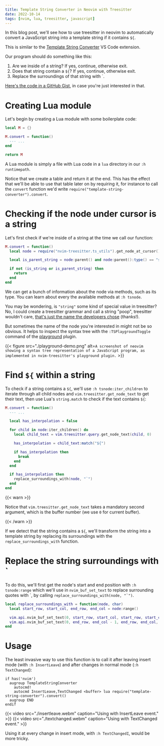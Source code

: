 ```yaml
---
title: Template String Converter in Neovim with Treesitter
date: 2022-10-14
tags: [nvim, lua, treesitter, javascript]
---
```


In this blog post, we'll see how to use treesitter in neovim to automatically
convert a JavaScript string into a template string if it contains `${`.

This is similar to the [Template String
Converter](https://marketplace.visualstudio.com/items?itemName=meganrogge.template-string-converter)
VS Code extension.

Our program should do something like this:

1. Are we inside of a string? If yes, continue, otherwise exit.
2. Does that string contain a `${`? If yes, continue, otherwise exit.
3. Replace the surroundings of that string with \`.

[Here's the code in a GitHub
Gist](https://gist.github.com/phelipetls/70b1cf29791501cae99887938008cc6a), in
case you're just interested in that.

# Creating Lua module

Let's begin by creating a Lua module with some boilerplate code:

```lua {filename="~/.config/nvim/lua/template-string-converter.lua"}
local M = {}

M.convert = function()
  --- ...
end

return M
```

A Lua module is simply a file with Lua code in a `lua` directory in our `:h
runtimepath`.

Notice that we create a table and return it at the end. This has the effect
that we'll be able to use that table later on by requiring it, for instance to
call the `convert` function we'd write
`require("template-string-converter").convert`.

# Checking if the node under cursor is a string

Let's first check if we're inside of a string at the time we call our function:

```lua
M.convert = function()
  local node = require("nvim-treesitter.ts_utils").get_node_at_cursor()

  local is_parent_string = node:parent() and node:parent():type() == "string"

  if not (is_string or is_parent_string) then
    return
  end
end
```

We can get a bunch of information about the node via methods, such as its type.
You can learn about every the available methods at `:h tsnode`.

You may be wondering, is `"string"` some kind of special value in treesitter?
No, I could create a treesitter grammar and call a string "poop", treesitter
wouldn't care, [that's just the name the developers
chose](https://github.com/tree-sitter/tree-sitter-javascript/blob/936d976a782e75395d9b1c8c7c7bf4ba6fe0d86b/grammar.js#L887-L904)
(thanks!).

But sometimes the name of the node you're interested in might not be so
obvious. It helps to inspect the syntax tree with the `:TSPlaygroundToggle`
command of the [playground](https://github.com/nvim-treesitter/playground)
plugin.

{{< figure src="./playground-demo.png" alt=`A screenshot of neovim showing a
syntax tree representation of a JavaScript program, as implemented in
nvim-treesitter's playground plugin.` >}}

# Find `${` within a string

To check if a string contains a `${`, we'll use `:h tsnode:iter_children` to
iterate through all child nodes and `vim.treesitter.get_node_text` to get their
text, then use Lua's `string.match` to check if the text contains `${`:

```lua
M.convert = function()
  --- ...

  local has_interpolation = false

  for child in node:iter_children() do
    local child_text = vim.treesitter.query.get_node_text(child, 0)

    has_interpolation = child_text:match("${")

    if has_interpolation then
      break
    end
  end

  if has_interpolation then
    replace_surroundings_with(node, "`")
  end
end
```

{{< warn >}}

Notice that `vim.treesitter.get_node_text` takes a mandatory second argument,
which is the buffer number (we use `0` for current buffer).

{{< /warn >}}

If we detect that the string contains a `${`, we'll transform the string into a
template string by replacing its surroundings with the `replace_surroundings_with` function.

# Replace the string surroundings with `

To do this, we'll first get the node's start and end position with `:h
tsnode:range` which we'll use in `nvim_buf_set_text` to replace surrounding
quotes with \`, by calling <code>replace_surroundings_with(node, "\`")</code>.

```lua
local replace_surroundings_with = function(node, char)
  local start_row, start_col, end_row, end_col = node:range()

  vim.api.nvim_buf_set_text(0, start_row, start_col, start_row, start_col + 1, { char })
  vim.api.nvim_buf_set_text(0, end_row, end_col - 1, end_row, end_col, { char })
end
```

# Usage

The least invasive way to use this function is to call it after leaving insert
mode (with `:h InsertLeave`) and after changes in normal mode (`:h
TextChanged`):

```vim {filename="~/.config/nvim/after/ftplugin/javascript.vim"}
if has('nvim')
  augroup TemplateStringConverter
    autocmd!
    autocmd InsertLeave,TextChanged <buffer> lua require("template-string-converter").convert()
  augroup END
endif
```

{{< video src="./insertleave.webm" caption="Using with InsertLeave event." >}}
{{< video src="./textchanged.webm" caption="Using with TextChanged event." >}}

Using it at every change in insert mode, with `:h TextChangedI`, would be more
tricky.
